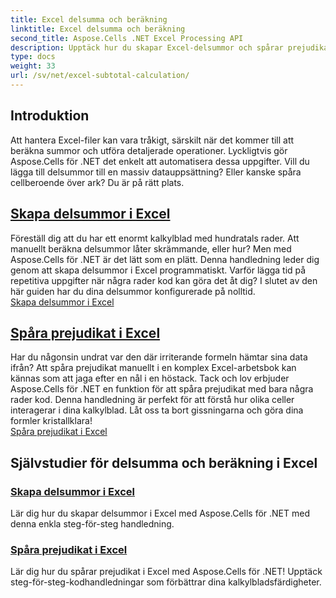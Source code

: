 ```yaml
---
title: Excel delsumma och beräkning
linktitle: Excel delsumma och beräkning
second_title: Aspose.Cells .NET Excel Processing API
description: Upptäck hur du skapar Excel-delsummor och spårar prejudikat med Aspose.Cells för .NET. Följ dessa handledningar för att förbättra dina kalkylbladsfärdigheter utan ansträngning.
type: docs
weight: 33
url: /sv/net/excel-subtotal-calculation/
---
```

## Introduktion

Att hantera Excel-filer kan vara tråkigt, särskilt när det kommer till att beräkna summor och utföra detaljerade operationer. Lyckligtvis gör Aspose.Cells för .NET det enkelt att automatisera dessa uppgifter. Vill du lägga till delsummor till en massiv datauppsättning? Eller kanske spåra cellberoende över ark? Du är på rätt plats.

## [Skapa delsummor i Excel](./create-subtotals-in-excel/)

Föreställ dig att du har ett enormt kalkylblad med hundratals rader. Att manuellt beräkna delsummor låter skrämmande, eller hur? Men med Aspose.Cells för .NET är det lätt som en plätt. Denna handledning leder dig genom att skapa delsummor i Excel programmatiskt. Varför lägga tid på repetitiva uppgifter när några rader kod kan göra det åt dig? I slutet av den här guiden har du dina delsummor konfigurerade på nolltid.  
[Skapa delsummor i Excel](./create-subtotals-in-excel/)

## [Spåra prejudikat i Excel](./tracing-precedents-in-excel/)

Har du någonsin undrat var den där irriterande formeln hämtar sina data ifrån? Att spåra prejudikat manuellt i en komplex Excel-arbetsbok kan kännas som att jaga efter en nål i en höstack. Tack och lov erbjuder Aspose.Cells för .NET en funktion för att spåra prejudikat med bara några rader kod. Denna handledning är perfekt för att förstå hur olika celler interagerar i dina kalkylblad. Låt oss ta bort gissningarna och göra dina formler kristallklara!  
[Spåra prejudikat i Excel](./tracing-precedents-in-excel/)

## Självstudier för delsumma och beräkning i Excel
### [Skapa delsummor i Excel](./create-subtotals-in-excel/)
Lär dig hur du skapar delsummor i Excel med Aspose.Cells för .NET med denna enkla steg-för-steg handledning.
### [Spåra prejudikat i Excel](./tracing-precedents-in-excel/)
Lär dig hur du spårar prejudikat i Excel med Aspose.Cells för .NET! Upptäck steg-för-steg-kodhandledningar som förbättrar dina kalkylbladsfärdigheter.